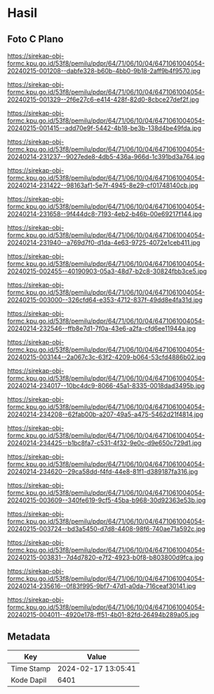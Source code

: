 # Hasil

## Foto C Plano

https://sirekap-obj-formc.kpu.go.id/53f8/pemilu/pdpr/64/71/06/10/04/6471061004054-20240215-001208--dabfe328-b60b-4bb0-9b18-2aff9b4f9570.jpg

https://sirekap-obj-formc.kpu.go.id/53f8/pemilu/pdpr/64/71/06/10/04/6471061004054-20240215-001329--2f6e27c6-e414-428f-82d0-8cbce27def2f.jpg

https://sirekap-obj-formc.kpu.go.id/53f8/pemilu/pdpr/64/71/06/10/04/6471061004054-20240215-001415--add70e9f-5442-4b18-be3b-138d4be49fda.jpg

https://sirekap-obj-formc.kpu.go.id/53f8/pemilu/pdpr/64/71/06/10/04/6471061004054-20240214-231237--9027ede8-4db5-436a-966d-1c391bd3a764.jpg

https://sirekap-obj-formc.kpu.go.id/53f8/pemilu/pdpr/64/71/06/10/04/6471061004054-20240214-231422--98163af1-5e7f-4945-8e29-cf01748140cb.jpg

https://sirekap-obj-formc.kpu.go.id/53f8/pemilu/pdpr/64/71/06/10/04/6471061004054-20240214-231658--9f444dc8-7193-4eb2-b46b-00e69217f144.jpg

https://sirekap-obj-formc.kpu.go.id/53f8/pemilu/pdpr/64/71/06/10/04/6471061004054-20240214-231940--a769d7f0-d1da-4e63-9725-4072e1ceb411.jpg

https://sirekap-obj-formc.kpu.go.id/53f8/pemilu/pdpr/64/71/06/10/04/6471061004054-20240215-002455--40190903-05a3-48d7-b2c8-30824fbb3ce5.jpg

https://sirekap-obj-formc.kpu.go.id/53f8/pemilu/pdpr/64/71/06/10/04/6471061004054-20240215-003000--326cfd64-e353-4712-837f-49dd8e4fa31d.jpg

https://sirekap-obj-formc.kpu.go.id/53f8/pemilu/pdpr/64/71/06/10/04/6471061004054-20240214-232546--ffb8e7d1-7f0a-43e6-a2fa-cfd6ee11944a.jpg

https://sirekap-obj-formc.kpu.go.id/53f8/pemilu/pdpr/64/71/06/10/04/6471061004054-20240215-003144--2a067c3c-63f2-4209-b064-53cfd4886b02.jpg

https://sirekap-obj-formc.kpu.go.id/53f8/pemilu/pdpr/64/71/06/10/04/6471061004054-20240214-234017--10bc4dc9-8066-45a1-8335-0018dad3495b.jpg

https://sirekap-obj-formc.kpu.go.id/53f8/pemilu/pdpr/64/71/06/10/04/6471061004054-20240214-234208--62fab00b-a207-49a5-a475-5462d21f4814.jpg

https://sirekap-obj-formc.kpu.go.id/53f8/pemilu/pdpr/64/71/06/10/04/6471061004054-20240214-234425--b1bc8fa7-c531-4f32-9e0c-d9e650c729d1.jpg

https://sirekap-obj-formc.kpu.go.id/53f8/pemilu/pdpr/64/71/06/10/04/6471061004054-20240214-234620--29ca58dd-f4fd-44e8-81f1-d389187fa316.jpg

https://sirekap-obj-formc.kpu.go.id/53f8/pemilu/pdpr/64/71/06/10/04/6471061004054-20240215-003609--340fe619-9cf5-45ba-b968-30d92363e53b.jpg

https://sirekap-obj-formc.kpu.go.id/53f8/pemilu/pdpr/64/71/06/10/04/6471061004054-20240215-003724--bd3a5450-d7d8-4408-98f6-740ae71a592c.jpg

https://sirekap-obj-formc.kpu.go.id/53f8/pemilu/pdpr/64/71/06/10/04/6471061004054-20240215-003831--7d4d7820-e7f2-4923-b0f8-b803800d9fca.jpg

https://sirekap-obj-formc.kpu.go.id/53f8/pemilu/pdpr/64/71/06/10/04/6471061004054-20240214-235616--0f83f995-9bf7-47d1-a0da-716ceaf30141.jpg

https://sirekap-obj-formc.kpu.go.id/53f8/pemilu/pdpr/64/71/06/10/04/6471061004054-20240215-004011--4920e178-ff51-4b01-82fd-26494b289a05.jpg


## Metadata

| Key        | Value               |
| ---------- | ------------------- |
| Time Stamp | 2024-02-17 13:05:41 |
| Kode Dapil | 6401                |



